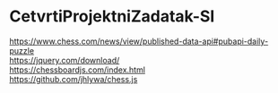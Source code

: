 # CetvrtiProjektniZadatak-SI

https://www.chess.com/news/view/published-data-api#pubapi-daily-puzzle                                                      
https://jquery.com/download/                                                                        
https://chessboardjs.com/index.html                                                                           
https://github.com/jhlywa/chess.js                                                          
